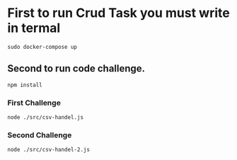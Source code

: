 # First to run Crud Task you must write in termal 
`sudo docker-compose up`
## Second to run code challenge.
`npm install`

### First Challenge
`node ./src/csv-handel.js`

### Second Challenge
`node ./src/csv-handel-2.js`